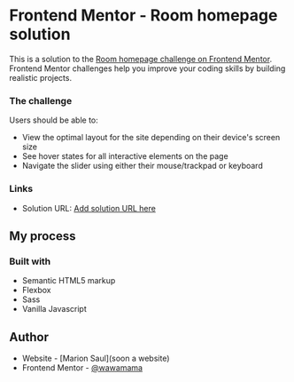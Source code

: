 # Frontend Mentor - Room homepage solution

This is a solution to the [Room homepage challenge on Frontend Mentor](https://www.frontendmentor.io/challenges/room-homepage-BtdBY_ENq). Frontend Mentor challenges help you improve your coding skills by building realistic projects. 


### The challenge

Users should be able to:

- View the optimal layout for the site depending on their device's screen size
- See hover states for all interactive elements on the page
- Navigate the slider using either their mouse/trackpad or keyboard


### Links

- Solution URL: [Add solution URL here](https://your-solution-url.com)


## My process

### Built with

- Semantic HTML5 markup
- Flexbox
- Sass
- Vanilla Javascript


## Author

- Website - [Marion Saul](soon a website)
- Frontend Mentor - [@wawamama](https://www.frontendmentor.io/profile/yourusername)

